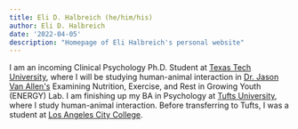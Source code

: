 ```yaml
---
title: Eli D. Halbreich (he/him/his)
author: Eli D. Halbreich
date: '2022-04-05'
description: "Homepage of Eli Halbreich's personal website"
---
```


I am an incoming Clinical Psychology Ph.D. Student at [Texas Tech University](https://www.ttu.edu/), where I will be studying human-animal interaction in [Dr. Jason Van Allen's](https://www.depts.ttu.edu/psy/people/jvanallen/) Examining Nutrition, Exercise, and Rest in Growing Youth (ENERGY) Lab. I am finishing up my BA in Psychology at [Tufts University](https://www.tufts.edu/), where I study human-animal interaction. Before transferring to Tufts, I was a student at [Los Angeles City College](https://www.lacitycollege.edu/).
